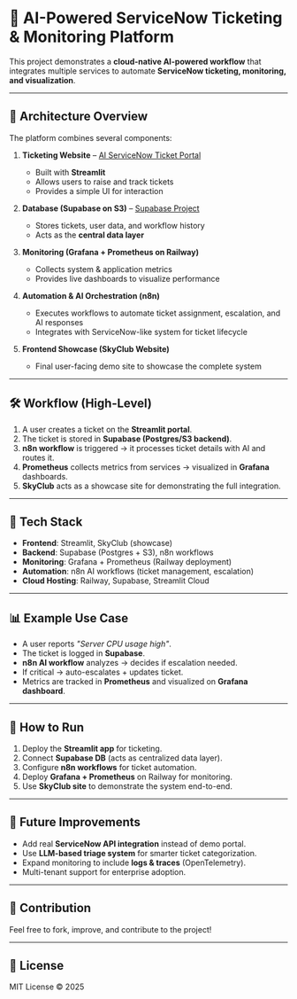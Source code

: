 
# 🚀 AI-Powered ServiceNow Ticketing & Monitoring Platform

This project demonstrates a **cloud-native AI-powered workflow** that integrates multiple services to automate **ServiceNow ticketing, monitoring, and visualization**.  

---

## 📌 Architecture Overview

The platform combines several components:

1. **Ticketing Website** – [AI ServiceNow Ticket Portal](https://ai-sservicenow.streamlit.app/)  
   - Built with **Streamlit**  
   - Allows users to raise and track tickets  
   - Provides a simple UI for interaction  

2. **Database (Supabase on S3)** – [Supabase Project](https://supabase.com/dashboard/project/sctacmxkbbigfbtmiaqr)  
   - Stores tickets, user data, and workflow history  
   - Acts as the **central data layer**  

3. **Monitoring (Grafana + Prometheus on Railway)**  
   - Collects system & application metrics  
   - Provides live dashboards to visualize performance  

4. **Automation & AI Orchestration (n8n)**  
   - Executes workflows to automate ticket assignment, escalation, and AI responses  
   - Integrates with ServiceNow-like system for ticket lifecycle  

5. **Frontend Showcase (SkyClub Website)**  
   - Final user-facing demo site to showcase the complete system  

---

## 🛠️ Workflow (High-Level)

1. A user creates a ticket on the **Streamlit portal**.  
2. The ticket is stored in **Supabase (Postgres/S3 backend)**.  
3. **n8n workflow** is triggered → it processes ticket details with AI and routes it.  
4. **Prometheus** collects metrics from services → visualized in **Grafana** dashboards.  
5. **SkyClub** acts as a showcase site for demonstrating the full integration.  

---

## 🔧 Tech Stack

- **Frontend**: Streamlit, SkyClub (showcase)  
- **Backend**: Supabase (Postgres + S3), n8n workflows  
- **Monitoring**: Grafana + Prometheus (Railway deployment)  
- **Automation**: n8n AI workflows (ticket management, escalation)  
- **Cloud Hosting**: Railway, Supabase, Streamlit Cloud  

---

## 📊 Example Use Case

- A user reports *"Server CPU usage high"*.  
- The ticket is logged in **Supabase**.  
- **n8n AI workflow** analyzes → decides if escalation needed.  
- If critical → auto-escalates + updates ticket.  
- Metrics are tracked in **Prometheus** and visualized on **Grafana dashboard**.  

---

## 🚀 How to Run

1. Deploy the **Streamlit app** for ticketing.  
2. Connect **Supabase DB** (acts as centralized data layer).  
3. Configure **n8n workflows** for ticket automation.  
4. Deploy **Grafana + Prometheus** on Railway for monitoring.  
5. Use **SkyClub site** to demonstrate the system end-to-end.  

---

## 📌 Future Improvements

- Add real **ServiceNow API integration** instead of demo portal.  
- Use **LLM-based triage system** for smarter ticket categorization.  
- Expand monitoring to include **logs & traces** (OpenTelemetry).  
- Multi-tenant support for enterprise adoption.  

---

## 🤝 Contribution

Feel free to fork, improve, and contribute to the project!  

---

## 📄 License

MIT License © 2025  

